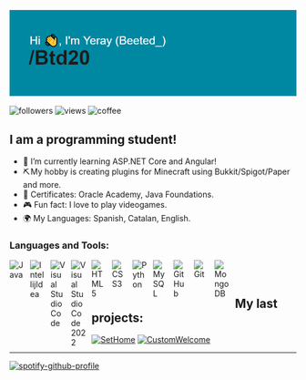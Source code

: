 ![Presentation](https://github.com/Btd20/Btd20/blob/main/header.png?raw=true)

<img alt="followers" title="Follow me on Github" src="https://img.shields.io/github/followers/Btd20?color=236ad3&style=for-the-badge&logo=github&label=Follow"/> <img alt="views" title="Profile views" src="https://komarev.com/ghpvc/?username=Btd20&style=for-the-badge"/> <img alt="coffee" title="I love coffee!" width="215px" src="https://forthebadge.com/images/badges/contains-17-coffee-cups.svg"/>
<br/>

## I am a programming student!

- 🌱 I’m currently learning ASP.NET Core and Angular!
- ⛏️ My hobby is creating plugins for Minecraft using Bukkit/Spigot/Paper and more.
- 📝 Certificates: Oracle Academy, Java Foundations.
- 🎮 Fun fact: I love to play videogames.
- 🌍 My Languages: Spanish, Catalan, English.

### Languages and Tools:

<img align="left" title="Java" alt="Java" width="26px" src="https://i.imgur.com/YMylfsb.png" style="padding-right:10px;" />
<img align="left" title="IntellijIdea" alt="IntellijIdea" width="26px" src="https://i.imgur.com/uVz4XWJ.png" style="padding-right:10px;" />
<img align="left" title="Visual Studio Code" alt="Visual Studio Code" width="26px" src="https://cdn.jsdelivr.net/gh/devicons/devicon/icons/vscode/vscode-original.svg" style="padding-right:10px;" />
<img align="left" title="Visual Studio 2022" alt="Visual Studio Code 2022" width="26px" src="https://i.imgur.com/o7T8mMf.png" style="padding-right:10px;" />
<img align="left" title="HTML5" alt="HTML5" width="26px" src="https://cdn.jsdelivr.net/gh/devicons/devicon/icons/html5/html5-original.svg" style="padding-right:10px;" />
<img align="left" title="CSS3" alt="CSS3" width="26px" src="https://cdn.jsdelivr.net/gh/devicons/devicon/icons/css3/css3-original.svg" style="padding-right:10px;" />
<img align="left" title="Python" alt="Python" width="26px" src="https://i.imgur.com/e3QdEw0.png" style="padding-right:10px;" />
<img align="left" title="MySQL" alt="MySQL" width="26px" src="https://cdn.jsdelivr.net/gh/devicons/devicon/icons/mysql/mysql-original.svg" style="padding-right:10px;" />
<img align="left" title="GitHub" alt="GitHub" width="26px" src="https://user-images.githubusercontent.com/3369400/139447912-e0f43f33-6d9f-45f8-be46-2df5bbc91289.png" style="padding-right:10px;" />
<img align="left" title="Git" alt="Git" width="26px" src="https://i.imgur.com/JTZKZrd.png" style="padding-right:10px;" />
<img align="left" title="MongoDB" alt="MongoDB" width="26px" src="https://i.imgur.com/tznP4En.png" style="padding-right:10px;" />

<br/>
<br/>

## My last projects:
[![SetHome](https://github-readme-stats.vercel.app/api/pin/?username=Btd20&repo=SetHome)](https://github.com/Btd20/SetHome)
[![CustomWelcome](https://github-readme-stats.vercel.app/api/pin/?username=Btd20&repo=CustomWelcome)](https://github.com/Btd20/CustomWelcome)

---
[![spotify-github-profile](https://spotify-github-profile.vercel.app/api/view?uid=bergahd&cover_image=true&theme=natemoo-re&show_offline=false&background_color=121212&interchange=true&bar_color=53b14f&bar_color_cover=false)](https://github.com/kittinan/spotify-github-profile)
